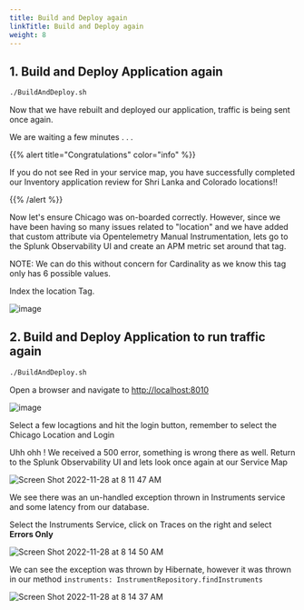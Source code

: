 ```yaml
---
title: Build and Deploy again
linkTitle: Build and Deploy again
weight: 8
---
```


## 1. Build and Deploy Application again

``` bash
./BuildAndDeploy.sh
```

Now that we have rebuilt and deployed our application, traffic is being sent once again.  

We are waiting a few minutes . . .

{{% alert title="Congratulations" color="info" %}}

If you do not see Red in your service map, you have successfully completed our Inventory application review for Shri Lanka and Colorado locations!!

{{% /alert %}}

Now let's ensure Chicago was on-boarded correctly. However, since we have been having so many issues related to "location" and we have added that custom attribute via Opentelemetry Manual Instrumentation, lets go to the Splunk Observability UI and create an APM metric set around that tag.

NOTE: We can do this without concern for Cardinality as we know this tag only has 6 possible values.

Index the location Tag.

![image](https://user-images.githubusercontent.com/32849847/213540265-5b0567ab-c9f3-412f-bec0-07277c7e8650.png)

## 2. Build and Deploy Application to run traffic again

``` bash
./BuildAndDeploy.sh
```

Open a browser and navigate to [http://localhost:8010](http://localhost:8010)

![image](https://user-images.githubusercontent.com/32849847/213541843-30266285-787f-493b-bc90-ffb4ac6e4c77.png)

Select a few locagtions and hit the login button, remember to select the Chicago Location and Login

Uhh ohh ! We received a 500 error, something is wrong there as well.  Return to the Splunk Observability UI and lets look once again at our Service Map

![Screen Shot 2022-11-28 at 8 11 47 AM](https://user-images.githubusercontent.com/32849847/204349595-fca270ad-379e-48c5-b2e1-7f222af82c55.png)

We see there was an un-handled exception thrown in Instruments service and some latency from our database.

Select the Instruments Service, click on Traces on the right and select **Errors Only**

![Screen Shot 2022-11-28 at 8 14 50 AM](https://user-images.githubusercontent.com/32849847/204349696-dc19d62f-ed82-4533-ad27-138237821b8e.png)

We can see the exception was thrown by Hibernate, however it was thrown in our method `instruments: InstrumentRepository.findInstruments`

![Screen Shot 2022-11-28 at 8 14 37 AM](https://user-images.githubusercontent.com/32849847/204351905-03fe632b-b21c-4e8d-8044-dc582fed2253.png)
